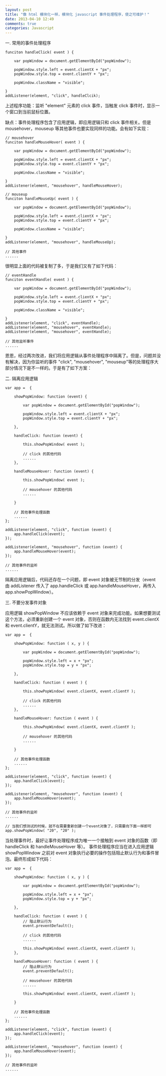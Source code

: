 ```yaml
---
layout: post
title: "像 html 模块化一样，模块化 javascript 事件处理程序，使之可维护！"
date: 2013-04-10 12:49
comments: true
categories: Javascript
---
```

一. 常用的事件处理程序

	funciton handleClick( event ) {

		var popWindow = document.getElementById("popWindow");

		popWindow.style.left = event.clientX + "px";
		popWindow.style.top = event.clientY + "px";

		popWindow.className = "visible";

	}
	addListener(element, "click", handleClcik);

上述程序功能：监听 "element" 元素的 click 事件，当触发 click 事件时，显示一个窗口到当前鼠标位置。

缺点：事件处理程序包含了应用逻辑，即应用逻辑只和 click 事件相关。但是 mousehover，mouseup 等其他事件也要实现同样的功能。会有如下实现：
<!-- more -->

	// mousehover
	funciton handleMouseHover( event ) {

		var popWindow = document.getElementById("popWindow");

		popWindow.style.left = event.clientX + "px";
		popWindow.style.top = event.clientY + "px";

		popWindow.className = "visible";

	}
	addListener(element, "mousehover", handleMouseHover);

	// mouseup
	funciton handleMouseUp( event ) {

		var popWindow = document.getElementById("popWindow");

		popWindow.style.left = event.clientX + "px";
		popWindow.style.top = event.clientY + "px";

		popWindow.className = "visible";

	}
	addListener(element, "mousehover", handleMouseUp);

	// 其他事件
	......

很明显上面的代码被复制了多，于是我们又有了如下代码：

	// eventHandle
	funciton eventHandle( event ) {

		var popWindow = document.getElementById("popWindow");

		popWindow.style.left = event.clientX + "px";
		popWindow.style.top = event.clientY + "px";

		popWindow.className = "visible";

	}
	addListener(element, "click", eventHandle);
	addListener(element, "mousehover", eventHandle);
	addListener(element, "mousehover", eventHandle);

	// 其他监听事件
	......

恩恩，经过两次改进，我们将应用逻辑从事件处理程序中隔离了。但是，问题并没有解决，因为你监听的事件
"click", "mousehover", "mouseup"等的处理程序大部分情况下是不一样的。于是有了如下方案：

二. 隔离应用逻辑

	var app =  {

		showPopWindow: function (event) {

			var popWindow = document.getElementById("popWindow");

			popWindow.style.left = event.clientX + "px";
			popWindow.style.top = event.clientY + "px";

		},

		handleClick: function (event) {

			this.showPopWindow( event );

			// click 的其他代码
			......
		},

		handleMouseHover: function (event) {

			this.showPopWindow( event );

			// mousehover 的其他代码
			......

		}

		// 其他事件处理函数
		......
	};

	addListener(element, "click", function (event) {
		app.handleClick(event);
	});

	addListener(element, "mousehover", function (event) {
		app.handleMouseHover(event);
	});

	// 其他事件的监听
	......

隔离应用逻辑后，代码还存在一个问题，即 event 对象被无节制的分发（event 由 addListener 传入了 app.handleClick 或 app.handleMouseHover，再传入app.showPopWindow）。

三. 不要分发事件对象

应用逻辑 showPopWindow 不应该依赖于 event 对象来完成功能。如果想要测试这个方法，必须重新创建一个 event 对象，否则在函数内无法找到 event.clientX 和 event.clientY，就无法测试。所以做了如下改进：

	var app =  {

		showPopWindow: function ( x, y ) {

			var popWindow = document.getElementById("popWindow");

			popWindow.style.left = x + "px";
			popWindow.style.top = y + "px";

		},

		handleClick: function ( event ) {

			this.showPopWindow( event.clientX, event.clientY );

			// click 的其他代码
			......
		},

		handleMouseHover: function ( event ) {

			this.showPopWindow( event.clientX, event.clientY );

			// mousehover 的其他代码
			......

		}

		// 其他事件处理函数
		......
	};

	addListener(element, "click", function (event) {
		app.handleClick(event);
	});

	addListener(element, "mousehover", function (event) {
		app.handleMouseHover(event);
	});

	// 其他事件的监听
	......

	// 当我们想测试的时候，就不在需要重新创建一个event对象了，只需要向下面一样即可
	app.showPopWindow( "20", "20" );

当处理事件时，最好让事件处理程序成为唯一一个接触到 event 对象的函数（即 handleClick 和 handleMouseHover 等）。
事件处理程序应当在进入应用逻辑 showPopWindow 之前对 event 对象执行必要的操作包括阻止默认行为和事件冒泡。最终形成如下代码：

	var app =  {

		showPopWindow: function ( x, y ) {

			var popWindow = document.getElementById("popWindow");

			popWindow.style.left = x + "px";
			popWindow.style.top = y + "px";

		},

		handleClick: function ( event ) {
			// 阻止默认行为
			event.preventDefault();

			// click 的其他代码
			......

			this.showPopWindow( event.clientX, event.clientY );
		},

		handleMouseHover: function ( event ) {
			// 阻止默认行为
			event.preventDefault();

			// mousehover 的其他代码
			......

			this.showPopWindow( event.clientX, event.clientY );

		}

		// 其他事件处理函数
		......
	};

	addListener(element, "click", function (event) {
		app.handleClick(event);
	});

	addListener(element, "mousehover", function (event) {
		app.handleMouseHover(event);
	});

	// 其他事件的监听
	......